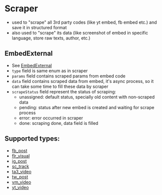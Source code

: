 # Scraper

- used to "scrape" all 3rd party codes (like yt embed, fb embed etc.) and save it in structured format
- also used to "scrape" its data (like screenshot of embed in specific language, store raw texts, author, etc.)

## EmbedExternal
- See [EmbedExternal](/editor/nodes/embed-external/)
- `type` field is same enum as in scraper
- `params` field contains scraped params from embed code
- `data` field contains scraped data from embed, it's async process, so it can take some time to fill these data by scraper
- `scrapeStatus` field represent the status of scraping:
  - unassigned: default status, specially old content with non-scraped data
  - pending: status after new embed is created and waiting for scrape process
  - error: error occurred in scraper
  - done: scraping done, data field is filled

## Supported types:
- [fb_post](/editor/scraper/fb_post/)
- [flr_visual](/editor/scraper/flr_visual/)
- [ig_post](/editor/scraper/ig_post/)
- [sc_track](/editor/scraper/sc_track/)
- [ta3_video](/editor/scraper/ta3_video/)
- [tw_post](/editor/scraper/tw_post/)
- [vm_video](/editor/scraper/vm_video/)
- [yt_video](/editor/scraper/yt_video/)
